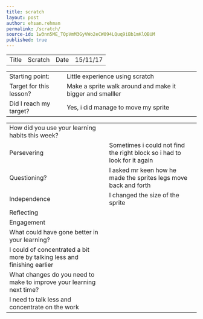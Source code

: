 ```yaml
---
title: scratch
layout: post
author: ehsan.rehman
permalink: /scratch/
source-id: 1w3nn5ME_TQpVmM3GyVWo2eCW094LQuq9iBb1mKlQBUM
published: true
---
```

<table>
  <tr>
    <td>Title</td>
    <td>Scratch</td>
    <td>Date</td>
    <td>15/11/17</td>
  </tr>
</table>


<table>
  <tr>
    <td>Starting point:</td>
    <td>Little experience using scratch</td>
  </tr>
  <tr>
    <td>Target for this lesson?</td>
    <td>Make a sprite walk around and make it bigger and smalller</td>
  </tr>
  <tr>
    <td>Did I reach my target? </td>
    <td>Yes, i did manage to move my sprite</td>
  </tr>
</table>


<table>
  <tr>
    <td>How did you use your learning habits this week?</td>
    <td></td>
  </tr>
  <tr>
    <td>Persevering</td>
    <td>Sometimes i could not find the right block so i had to look for it again</td>
  </tr>
  <tr>
    <td>Questioning?</td>
    <td>I asked mr keen how he made the sprites legs move back and forth</td>
  </tr>
  <tr>
    <td>Independence</td>
    <td>I changed the size of the sprite</td>
  </tr>
  <tr>
    <td>Reflecting</td>
    <td></td>
  </tr>
  <tr>
    <td>Engagement</td>
    <td></td>
  </tr>
  <tr>
    <td>What could have gone better in your learning?</td>
    <td></td>
  </tr>
  <tr>
    <td>I could of concentrated a bit more by talking less and finishing earlier</td>
    <td></td>
  </tr>
  <tr>
    <td>What changes do you need to make to improve your learning next time?</td>
    <td></td>
  </tr>
  <tr>
    <td>I need to talk less and concentrate on the work</td>
    <td></td>
  </tr>
</table>



